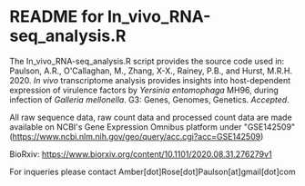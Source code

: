 # README for In_vivo_RNA-seq_analysis.R

The In_vivo_RNA-seq_analysis.R script provides the source code used in: Paulson, A.R., O'Callaghan, M., Zhang, X-X., Rainey, P.B., and Hurst, M.R.H. 2020. <i>In vivo</i> transcriptome analysis provides insights into host-dependent expression of virulence factors by <i>Yersinia entomophaga</i> MH96, during infection of <i>Galleria mellonella</i>. G3: Genes, Genomes, Genetics. <i>Accepted</i>.

All raw sequence data, raw count data and processed count data are made available on NCBI's Gene Expression Omnibus platform under "GSE142509" (https://www.ncbi.nlm.nih.gov/geo/query/acc.cgi?acc=GSE142509)

BioRxiv: https://www.biorxiv.org/content/10.1101/2020.08.31.276279v1

For inqueries please contact Amber[dot]Rose[dot]Paulson[at]gmail[dot]com
